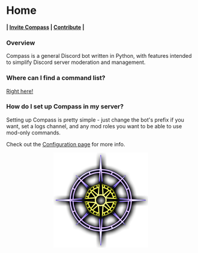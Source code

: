 # Home

**| [Invite Compass](https://discord.com/oauth2/authorize?client_id=932737557836468297&scope=bot&permissions=8&scope=applications.commands%20bot) | [Contribute](https://gitlab.com/glass-ships/compass-bot) |**

### Overview

Compass is a general Discord bot written in Python, with features intended to simplify Discord server moderation and management. 

### Where can I find a command list? 

[Right here!](Commands/general.md)

### How do I set up Compass in my server?

Setting up Compass is pretty simple - just change the bot's prefix if you want, set a logs channel, and any mod roles you want to be able to use mod-only commands.

Check out the [Configuration page](Configuration/setup.md) for more info.

<img src='images/compass.png' alt='Compass Logo' width='50%' style='display: block; margin-left: auto; margin-right: auto;'> 
